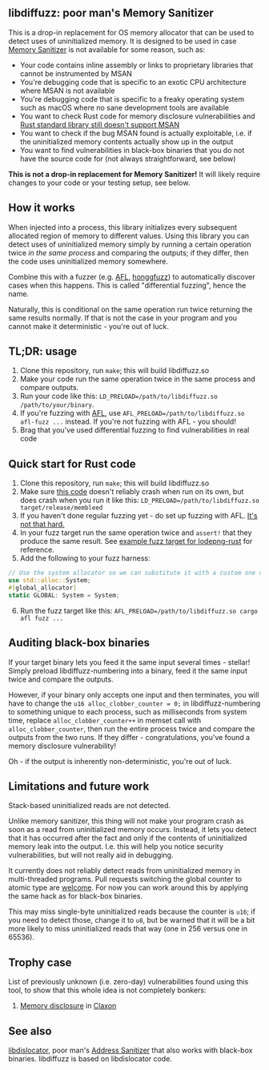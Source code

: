 ## libdiffuzz: poor man's Memory Sanitizer

This is a drop-in replacement for OS memory allocator that can be used to detect uses of uninitialized memory. It is designed to be used in case [Memory Sanitizer](https://clang.llvm.org/docs/MemorySanitizer.html) is not available for some reason, such as:

 * Your code contains inline assembly or links to proprietary libraries that cannot be instrumented by MSAN
 * You're debugging code that is specific to an exotic CPU architecture where MSAN is not available
 * You're debugging code that is specific to a freaky operating system such as macOS where no sane development tools are available
 * You want to check Rust code for memory disclosure vulnerabilities and [Rust standard library still doesn't support MSAN](https://github.com/rust-lang/rust/issues/39610)
 * You want to check if the bug MSAN found is actually exploitable, i.e. if the uninitialized memory contents actually show up in the output
 * You want to find vulnerabilities in black-box binaries that you do not have the source code for (not always straightforward, see below)

**This is not a drop-in replacement for Memory Sanitizer!** It will likely require changes to your code or your testing setup, see below.

## How it works

When injected into a process, this library initializes every subsequent allocated region of memory to different values. Using this library you can detect uses of uninitialized memory simply by running a certain operation twice *in the same process* and comparing the outputs; if they differ, then the code uses uninitialized memory somewhere.

Combine this with a fuzzer (e.g. [AFL](http://lcamtuf.coredump.cx/afl/), [honggfuzz](http://honggfuzz.com/)) to automatically discover cases when this happens. This is called "differential fuzzing", hence the name.

Naturally, this is conditional on the same operation run twice returning the same results normally. If that is not the case in your program and you cannot make it deterministic - you're out of luck.

## TL;DR: usage

 1. Clone this repository, run `make`; this will build libdiffuzz.so
 1. Make your code run the same operation twice in the same process and compare outputs.
 1. Run your code like this: `LD_PRELOAD=/path/to/libdiffuzz.so /path/to/your/binary`.
 1. If you're fuzzing with [AFL](http://lcamtuf.coredump.cx/afl/), use `AFL_PRELOAD=/path/to/libdiffuzz.so afl-fuzz ...` instead. If you're not fuzzing with AFL - you should!
 1. Brag that you've used differential fuzzing to find vulnerabilities in real code

## Quick start for Rust code

 1. Clone this repository, run `make`; this will build libdiffuzz.so
 1. Make sure [this code](https://gist.github.com/Shnatsel/0c024a51b64c6e0b6c6e66f991904816) doesn't reliably crash when run on its own, but does crash when you run it like this: `LD_PRELOAD=/path/to/libdiffuzz.so target/release/membleed`
 1. If you haven't done regular fuzzing yet - do set up fuzzing with AFL. [It's not that hard.](https://fuzz.rs/book/afl/setup.html)
 1. In your fuzz target run the same operation twice and `assert!` that they produce the same result. See [example fuzz target for lodepng-rust](https://github.com/Shnatsel/lodepng-afl-fuzz-differential) for reference.
 1. Add the following to your fuzz harness:
 ```rust
// Use the system allocator so we can substitute it with a custom one via LD_PRELOAD
use std::alloc::System;
#[global_allocator]
static GLOBAL: System = System;
 ```
 6. Run the fuzz target like this: `AFL_PRELOAD=/path/to/libdiffuzz.so cargo afl fuzz ...`

## Auditing black-box binaries

If your target binary lets you feed it the same input several times - stellar! Simply preload libdiffuzz-numbering into a binary, feed it the same input twice and compare the outputs.

However, if your binary only accepts one input and then terminates, you will have to change the `u16 alloc_clobber_counter = 0;` in libdiffuzz-numbering to something unique to each process, such as milliseconds from system time, replace `alloc_clobber_counter++` in memset call with `alloc_clobber_counter`, then run the entire process twice and compare the outputs from the two runs. If they differ - congratulations, you've found a memory disclosure vulnerability!

Oh - if the output is inherently non-deterministic, you're out of luck.

## Limitations and future work

Stack-based uninitialized reads are not detected.

Unlike memory sanitizer, this thing will not make your program crash as soon as a read from uninitialized memory occurs. Instead, it lets you detect that it has occurred after the fact and only if the contents of uninitialized memory leak into the output. I.e. this will help you notice security vulnerabilities, but will not really aid in debugging.

It currently does not reliably detect reads from uninitialized memory in multi-threaded programs. Pull requests switching the global counter to atomic type are [welcome](https://github.com/Shnatsel/libdiffuzz/issues/2). For now you can work around this by applying the same hack as for black-box binaries.

This may miss single-byte uninitialized reads because the counter is `u16`; if you need to detect those, change it to `u8`, but be warned that it will be a bit more likely to miss uninitialized reads that way (one in 256 versus one in 65536).

## Trophy case

List of previously unknown (i.e. zero-day) vulnerabilities found using this tool, to show that this whole idea is not completely bonkers:

 1. [Memory disclosure](https://github.com/ruuda/claxon/issues/10) in [Claxon](https://github.com/ruuda/claxon)

## See also

[libdislocator](https://github.com/mirrorer/afl/tree/master/libdislocator), poor man's [Address Sanitizer](https://clang.llvm.org/docs/AddressSanitizer.html) that also works with black-box binaries. libdiffuzz is based on libdislocator code.
